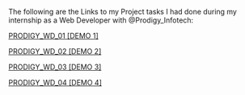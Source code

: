 The following are the Links to my Project tasks I had done during my internship as a Web Developer with @Prodigy_Infotech:

[PRODIGY_WD_01 [DEMO 1]](https://albin142002.github.io/Prodigy_Internship/PRODIGY_WD_01)

[PRODIGY_WD_02 [DEMO 2]](https://albin142002.github.io/Prodigy_Internship/PRODIGY_WD_02)

[PRODIGY_WD_03 [DEMO 3]](https://albin142002.github.io/Prodigy_Internship/PRODIGY_WD_03)

[PRODIGY_WD_04 [DEMO 4]](https://albin142002.github.io/Prodigy_Internship/PRODIGY_WD_04)
   

